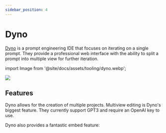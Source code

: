 ```yaml
---
sidebar_position: 4
---
```


# Dyno

[Dyno](https://trydyno.com/login) is a prompt engineering IDE that focuses on iterating on a single prompt. They provide a professional web interface with the ability to split a prompt into multiple view for further iteration.

import Image from '@site/docs/assets/tooling/dyno.webp';

<div style={{textAlign: 'center'}}>
  <img src={Image} style={{width: "750px"}} />
</div>

## Features

Dyno allows for the creation of multiple projects. Multiview editing is Dyno's biggest feature. They currently support GPT3 and require an OpenAI key to use.

Dyno also provides a fantastic embed feature:

<div trydyno-embed="" openai-model="text-davinci-003" initial-prompt="If John has 5 pears, then eats 2, and buys 5 more, then gives 3 to his friend, how many pears does he have?\n\nLet's think step by step." initial-response="John starts with 5 pears. He eats 2 pears, leaving him with 3 pears. He buys 5 more pears, giving him a total of 8 pears. He gives 3 pears to his friend, leaving him with only 5 pears." max-tokens="256" box-rows="5" model-temp="0.7" top-p="1"></div>
